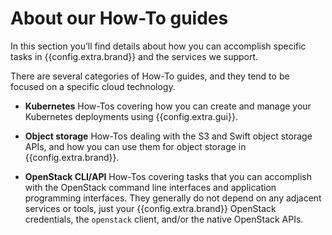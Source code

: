 # About our How-To guides

In this section you’ll find details about how you can accomplish
specific tasks in {{config.extra.brand}} and the services we support.

There are several categories of How-To guides, and they tend to be
focused on a specific cloud technology.

* **Kubernetes** How-Tos covering how you can create and manage your Kubernetes deployments using {{config.extra.gui}}.

* **Object storage** How-Tos dealing with the S3 and Swift object storage
  APIs, and how you can use them for object storage in
  {{config.extra.brand}}.

* **OpenStack CLI/API** How-Tos covering tasks that you can accomplish
  with the OpenStack command line interfaces and application
  programming interfaces. They generally do not depend on any adjacent
  services or tools, just your {{config.extra.brand}} OpenStack
  credentials, the `openstack` client, and/or the native OpenStack
  APIs.

<!-- TODO: we’ll enable these as we migrate content.
* **Terraform** How-Tos deal with Terraform configurations and how you
  can apply them in {{config.extra.brand}}. They build on the
  `terraform` binary and the
  [OpenStack](https://registry.terraform.io/providers/terraform-provider-openstack/openstack/latest/docs)
  and
  [Kubernetes](https://registry.terraform.io/providers/hashicorp/kubernetes/latest/docs)
  providers.
-->
